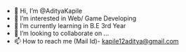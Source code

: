 - 👋 Hi, I’m @AdityaKapile
- 👀 I’m interested in Web/ Game Developing
- 🌱 I’m currently learning in B.E 3rd Year
- 💞️ I’m looking to collaborate on ...
- 📫 How to reach me (Mail Id)- kapile12aditya@gmail.com

<!---
AdityaKapile/AdityaKapile is a ✨ special ✨ repository because its `README.md` (this file) appears on your GitHub profile.
You can click the Preview link to take a look at your changes.
--->
